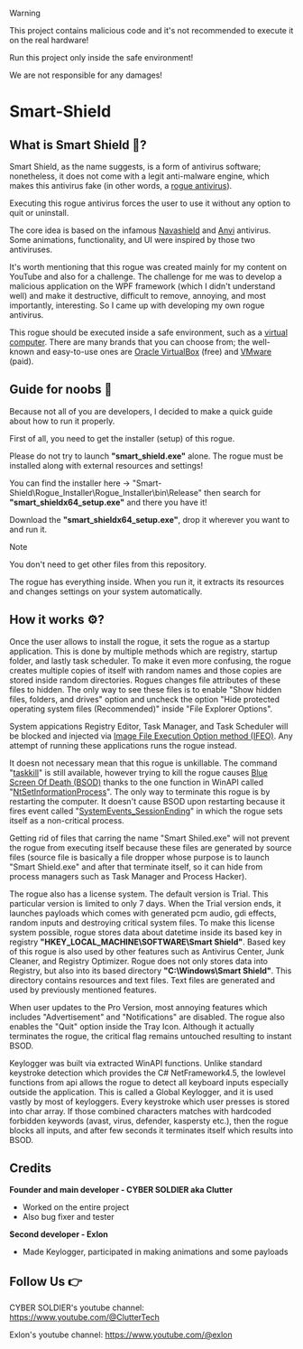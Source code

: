 > [!WARNING]
> This project contains malicious code and it's not recommended to execute it on the real hardware!
> 
> Run this project only inside the safe environment!
> 
> We are not responsible for any damages!

# Smart-Shield

## What is Smart Shield 🤔?
Smart Shield, as the name suggests, is a form of antivirus software; nonetheless, it does not come with a legit anti-malware engine, which makes this antivirus fake (in other words, a [rogue antivirus](https://en.wikipedia.org/wiki/Rogue_security_software)). 

Executing this rogue antivirus forces the user to use it without any option to quit or uninstall.

The core idea is based on the infamous [Navashield](https://crappysoftware.miraheze.org/wiki/NavaShield) and [Anvi](https://www.enigmasoftware.com/anvi-removal/) antivirus. Some animations, functionality, and UI were inspired by those two antiviruses.

It's worth mentioning that this rogue was created mainly for my content on YouTube and also for a challenge. The challenge for me was to develop a malicious application on the WPF framework (which I didn't understand well) and make it destructive, difficult to remove, annoying, and most importantly, interesting. So I came up with developing my own rogue antivirus.

This rogue should be executed inside a safe environment, such as a [virtual computer](https://en.wikipedia.org/wiki/Virtual_machine). There are many brands that you can choose from; the well-known and easy-to-use ones are [Oracle VirtualBox](https://www.virtualbox.org/) (free) and [VMware](https://www.vmware.com/) (paid).

## Guide for noobs 📄
Because not all of you are developers, I decided to make a quick guide about how to run it properly.

First of all, you need to get the installer (setup) of this rogue. 

Please do not try to launch **"smart_shield.exe"** alone. The rogue must be installed along with external resources and settings!

You can find the installer here → "Smart-Shield\Rogue_Installer\Rogue_Installer\bin\Release" then search for **"smart_shieldx64_setup.exe"** and there you have it!

Download the **"smart_shieldx64_setup.exe"**, drop it wherever you want to and run it. 

> [!NOTE]
> You don't need to get other files from this repository.
>
> The rogue has everything inside. When you run it, it extracts its resources and changes settings on your system automatically.

## How it works ⚙️?
Once the user allows to install the rogue, it sets the rogue as a startup application. This is done by multiple methods which are registry, startup folder, and lastly task scheduler. To make it even more confusing, the rogue creates multiple copies of itself with random names and those copies are stored inside random directories. Rogues changes file attributes of these files to hidden. The only way to see these files is to enable "Show hidden files, folders, and drives" option and uncheck the option "Hide protected operating system files (Recommended)" inside "File Explorer Options".

System appications Registry Editor, Task Manager, and Task Scheduler will be blocked and injected via [Image File Execution Option method (IFEO)](https://learn.microsoft.com/en-us/previous-versions/windows/desktop/xperf/image-file-execution-options). Any attempt of running these applications runs the rogue instead.

It doesn not necessary mean that this rogue is unkillable. The command "[taskkill](https://learn.microsoft.com/en-us/windows-server/administration/windows-commands/taskkill)" is still available, however trying to kill the rogue causes [Blue Screen Of Death (BSOD)](https://en.wikipedia.org/wiki/Blue_screen_of_death) thanks to the one function in WinAPI called "[NtSetInformationProcess](http://undocumented.ntinternals.net/index.html?page=UserMode%2FUndocumented%20Functions%2FNT%20Objects%2FProcess%2FNtSetInformationProcess.html)". 
The only way to terminate this rogue is by restarting the computer. It doesn't cause BSOD upon restarting because it fires event called "[SystemEvents_SessionEnding](https://learn.microsoft.com/en-us/dotnet/api/microsoft.win32.systemevents.sessionending?view=windowsdesktop-9.0)" in which the rogue sets itself as a non-critical process.

Getting rid of files that carring the name "Smart Shiled.exe" will not prevent the rogue from executing itself because these files are generated by source files (source file is basically a file dropper whose purpose is to launch "Smart Shield.exe" and after that terminate itself, so it can hide from process managers such as Task Manager and Process Hacker).

The rogue also has a license system. The default version is Trial. This particular version is limited to only 7 days. When the Trial version ends, it launches payloads which comes with generated pcm audio, gdi effects, random inputs and destroying critical system files.
To make this license system possible, rogue stores data about datetime inside its based key in registry **"HKEY_LOCAL_MACHINE\SOFTWARE\Smart Shield"**. Based key of this rogue is also used by other features such as Antivirus Center, Junk Cleaner, and Registry Optimizer.
Rogue does not only stores data into Registry, but also into its based directory **"C:\Windows\Smart Shield"**. This directory contains resources and text files. Text files are generated and used by previously mentioned features.

When user updates to the Pro Version, most annoying features which includes "Advertisement" and "Notifications" are disabled. The rogue also enables the "Quit" option inside the Tray Icon. Although it actually terminates the rogue, the critical flag remains untouched resulting to instant BSOD.

Keylogger was built via extracted WinAPI functions. Unlike standard keystroke detection which provides the C# NetFramework4.5, the lowlevel functions from api allows the rogue to detect all keyboard inputs especially outside the application. This is called a Global Keylogger, and it is used vastly by most of keyloggers. Every keystroke which user presses is stored into char array. If those combined characters matches with hardcoded forbidden keywords (avast, virus, defender, kaspersty etc.), then the rogue blocks all inputs, and after few seconds it terminates itself which results into BSOD.

## Credits
**Founder and main developer - CYBER SOLDIER aka Clutter**
* Worked on the entire project
* Also bug fixer and tester

**Second developer - Exlon**
* Made Keylogger, participated in making animations and some payloads

## Follow Us 👉
CYBER SOLDIER's youtube channel: https://www.youtube.com/@ClutterTech

Exlon's youtube channel: https://www.youtube.com/@exlon
